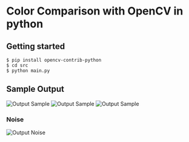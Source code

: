 # Color Comparison with OpenCV in python

## Getting started

```
$ pip install opencv-contrib-python
$ cd src
$ python main.py
```

## Sample Output
![Output Sample](https://i.ibb.co/R4vx9Cp/output-tshirt-sample-2.png)
![Output Sample](https://i.ibb.co/qg1K4wF/output-tshirt-sample-1.png)
![Output Sample](https://i.ibb.co/8zpVbZM/output-sample.png)

### Noise
![Output Noise](https://i.ibb.co/4jXSnzN/output-noise.png)